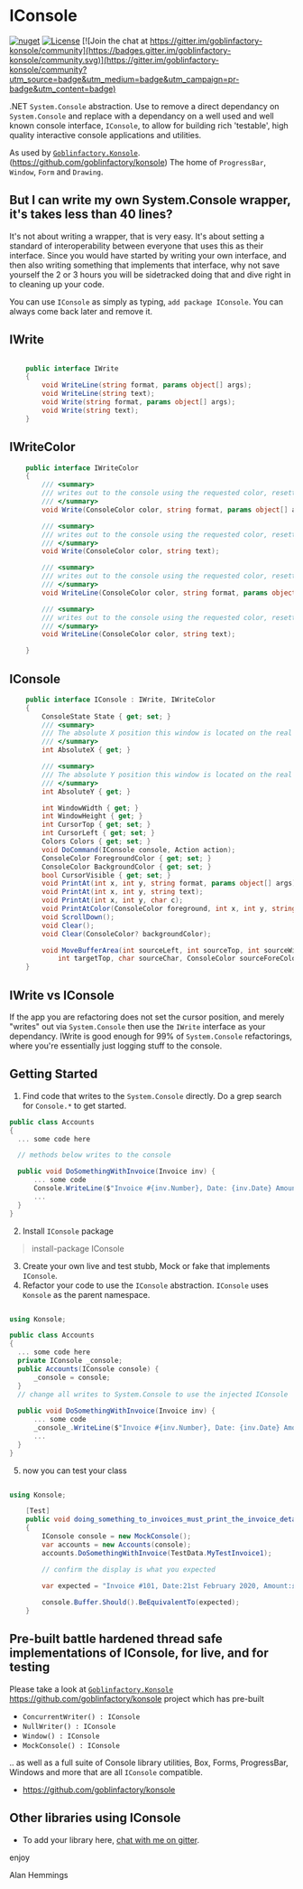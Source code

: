 # IConsole

[![nuget](https://img.shields.io/nuget/dt/IConsole.svg)](https://www.nuget.org/packages/IConsole/) 
[![License](https://img.shields.io/badge/License-MIT-blue.svg)](https://opensource.org/licenses/MIT) 
[![Join the chat at https://gitter.im/goblinfactory-konsole/community](https://badges.gitter.im/goblinfactory-konsole/community.svg)](https://gitter.im/goblinfactory-konsole/community?utm_source=badge&utm_medium=badge&utm_campaign=pr-badge&utm_content=badge)

.NET `System.Console` abstraction. Use to remove a direct dependancy on `System.Console` and replace with a dependancy on a well used and well known console interface, `IConsole`, to allow for building rich 'testable', high quality interactive console applications and utilities.

As used by [`Goblinfactory.Konsole`](https://github.com/goblinfactory/konsole). (https://github.com/goblinfactory/konsole) The home of `ProgressBar`, `Window`, `Form` and `Drawing`.

## But I can write my own System.Console wrapper, it's takes less than 40 lines? 

It's not about writing a wrapper, that is very easy. It's about setting a standard of interoperability between everyone that uses this as their interface. Since you would have started by writing your own interface, and then also writing something that implements that interface, why not save yourself the 2 or 3 hours you will be sidetracked doing that and dive right in to cleaning up your code.

You can use `IConsole` as simply as typing, `add package IConsole`. You can always come back later and remove it. 

## IWrite


```csharp

    public interface IWrite
    {
        void WriteLine(string format, params object[] args);  
        void WriteLine(string text);
        void Write(string format, params object[] args);
        void Write(string text);
    }
```

## IWriteColor

```csharp
    public interface IWriteColor
    {
        /// <summary>
        /// writes out to the console using the requested color, resetting the color back to the console afterwards. Implementor Should be threadsafe.
        /// </summary>
        void Write(ConsoleColor color, string format, params object[] args);

        /// <summary>
        /// writes out to the console using the requested color, resetting the color back to the console afterwards. Implementor Should be threadsafe.
        /// </summary>
        void Write(ConsoleColor color, string text);

        /// <summary>
        /// writes out to the console using the requested color, resetting the color back to the console afterwards. Implementor Should be threadsafe.
        /// </summary>
        void WriteLine(ConsoleColor color, string format, params object[] args);

        /// <summary>
        /// writes out to the console using the requested color, resetting the color back to the console afterwards. Implementor Should be threadsafe.
        /// </summary>
        void WriteLine(ConsoleColor color, string text);

    }
```

## IConsole

```csharp
    public interface IConsole : IWrite, IWriteColor
    {
        ConsoleState State { get; set; }
        /// <summary>
        /// The absolute X position this window is located on the real or root console. This is where relative x:0 starts from for this window.
        /// </summary>
        int AbsoluteX { get; }

        /// <summary>
        /// The absolute Y position this window is located on the real or root console. This is where relative y:0 starts from for this window.
        /// </summary>
        int AbsoluteY { get; }

        int WindowWidth { get; }
        int WindowHeight { get; }
        int CursorTop { get; set; }
        int CursorLeft { get; set; }
        Colors Colors { get; set; }
        void DoCommand(IConsole console, Action action);
        ConsoleColor ForegroundColor { get; set; }
        ConsoleColor BackgroundColor { get; set; }
        bool CursorVisible { get; set; }
        void PrintAt(int x, int y, string format, params object[] args);
        void PrintAt(int x, int y, string text);
        void PrintAt(int x, int y, char c);
        void PrintAtColor(ConsoleColor foreground, int x, int y, string text, ConsoleColor? background);
        void ScrollDown();
        void Clear();
        void Clear(ConsoleColor? backgroundColor);

        void MoveBufferArea(int sourceLeft, int sourceTop, int sourceWidth, int sourceHeight, int targetLeft,
            int targetTop, char sourceChar, ConsoleColor sourceForeColor, ConsoleColor sourceBackColor);
    }

```
## IWrite vs IConsole

If the app you are refactoring does not set the cursor position, and merely "writes" out via `System.Console` then use the `IWrite` interface as your dependancy. IWrite is good enough for 99% of `System.Console` refactorings, where you're essentially just logging stuff to the console.


## Getting Started

1. Find code that writes to the `System.Console` directly. Do a grep search for `Console.*` to get started.

```csharp
public class Accounts
{
  ... some code here

  // methods below writes to the console

  public void DoSomethingWithInvoice(Invoice inv) {
      ... some code
      Console.WriteLine($"Invoice #{inv.Number}, Date: {inv.Date} Amount:{inv.Amount}");
      ...
  }
}

```

2. Install `IConsole` package

> install-package IConsole

3. Create your own live and  test stubb, Mock or fake that implements `IConsole`.
4. Refactor your code to use the  `IConsole` abstraction. `IConsole` uses `Konsole` as the parent namespace. 


```csharp

using Konsole; 

public class Accounts
{
  ... some code here
  private IConsole _console;
  public Accounts(IConsole console) {
      _console = console;
  }
  // change all writes to System.Console to use the injected IConsole
  
  public void DoSomethingWithInvoice(Invoice inv) {
      ... some code
      _console_.WriteLine($"Invoice #{inv.Number}, Date: {inv.Date} Amount:{inv.Amount}");
      ...
  }
}
```

5. now you can test your class


```csharp

using Konsole; 

    [Test]
    public void doing_something_to_invoices_must_print_the_invoice_details_to_the_console()
    {
        IConsole console = new MockConsole();
        var accounts = new Accounts(console);
        accounts.DoSomethingWithInvoice(TestData.MyTestInvoice1);

        // confirm the display is what you expected

        var expected = "Invoice #101, Date:21st February 2020, Amount:£ 1234.56";
        
        console.Buffer.Should().BeEquivalentTo(expected);
    }

```


## Pre-built battle hardened thread safe implementations of IConsole, for live, and for testing

Please take a look at [`Goblinfactory.Konsole`](https://github.com/goblinfactory/konsole) https://github.com/goblinfactory/konsole project which has pre-built

- `ConcurrentWriter() : IConsole`
- `NullWriter() : IConsole` 
- `Window() : IConsole`
- `MockConsole() : IConsole` 

.. as well as a full suite of Console library utilities, Box, Forms, ProgressBar, Windows and more that are all `IConsole` compatible.

* https://github.com/goblinfactory/konsole

## Other libraries using IConsole

- To add your library here, [chat with me on gitter](https://gitter.im/goblinfactory-konsole/community).



enjoy

Alan Hemmings